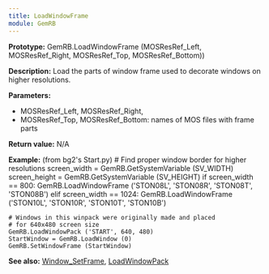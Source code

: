```yaml
---
title: LoadWindowFrame
module: GemRB
---
```


**Prototype:** GemRB.LoadWindowFrame (MOSResRef_Left, MOSResRef_Right, MOSResRef_Top, MOSResRef_Bottom))

**Description:** Load the parts of window frame used to decorate windows 
on higher resolutions.

**Parameters:**
  * MOSResRef_Left, MOSResRef_Right,
  * MOSResRef_Top, MOSResRef_Bottom: names of MOS files with frame parts

**Return value:** N/A

**Example:**
 (from bg2's Start.py)
    # Find proper window border for higher resolutions
    screen_width = GemRB.GetSystemVariable (SV_WIDTH)
    screen_height = GemRB.GetSystemVariable (SV_HEIGHT)
    if screen_width == 800:
      GemRB.LoadWindowFrame ('STON08L', 'STON08R', 'STON08T', 'STON08B')
    elif screen_width == 1024:
      GemRB.LoadWindowFrame ('STON10L', 'STON10R', 'STON10T', 'STON10B')

    # Windows in this winpack were originally made and placed 
    # for 640x480 screen size
    GemRB.LoadWindowPack ('START', 640, 480)
    StartWindow = GemRB.LoadWindow (0)
    GemRB.SetWindowFrame (StartWindow)

**See also:** [Window_SetFrame](Window_SetFrame.md), [LoadWindowPack](LoadWindowPack.md)
